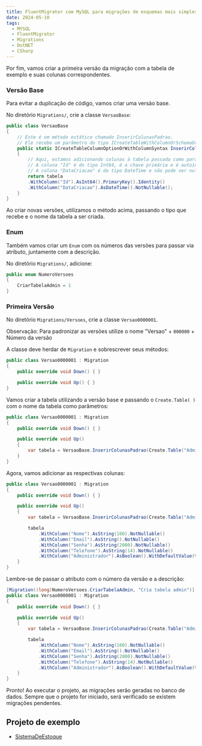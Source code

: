 ```yaml
---
title: FluentMigrator com MySQL para migrações de esquemas mais simples Pt.3
date: 2024-05-10
tags:
  - MYSQL
  - FluentMigrator
  - Migrations
  - DotNET
  - CSharp
---
```

Por fim, vamos criar a primeira versão da migração com a tabela de exemplo e suas colunas correspondentes.

### Versão Base

Para evitar a duplicação de código, vamos criar uma versão base.

No diretório `Migrations/`, crie a classe `VersaoBase`:

```csharp
public class VersaoBase
{
    // Este é um método estático chamado InserirColunasPadrao. 
    // Ele recebe um parâmetro do tipo ICreateTableWithColumnOrSchemaOrDescriptionSyntax chamado 'tabela'.
    public static ICreateTableColumnOptionOrWithColumnSyntax InserirColunasPadrao(ICreateTableWithColumnOrSchemaOrDescriptionSyntax tabela)
    {
        // Aqui, estamos adicionando colunas à tabela passada como parâmetro.
        // A coluna "Id" é do tipo Int64, é a chave primária e é autoincrementada.
        // A coluna "DataCriacao" é do tipo DateTime e não pode ser nula.
        return tabela
        .WithColumn("Id").AsInt64().PrimaryKey().Identity()
        .WithColumn("DataCriacao").AsDateTime().NotNullable();
    }
}
```

Ao criar novas versões, utilizamos o método acima, passando o tipo que recebe e o nome da tabela a ser criada.

### Enum

Também vamos criar um `Enum` com os números das versões para passar via atributo, juntamente com a descrição.

No diretório `Migrations/`, adicione:

```csharp
public enum NumeroVersoes
{
    CriarTabelaAdmin = 1
}
```

### Primeira Versão

No diretório `Migrations/Versoes`, crie a classe `Versao0000001`.

Observação: Para padronizar as versões utilize o nome "Versao" + `000000` + Número da versão

A classe deve herdar de `Migration` e sobrescrever seus métodos:

```csharp
public class Versao0000001 : Migration
{
    public override void Down() { }

    public override void Up() { }
}
```

Vamos criar a tabela utilizando a versão base e passando o  `Create.Table( )`  com o nome da tabela como parâmetros:

```csharp
public class Versao0000001 : Migration
{
    public override void Down() { }

    public override void Up()
    {
        var tabela = VersaoBase.InserirColunasPadrao(Create.Table("Admins"));
    }
}
```

Agora, vamos adicionar as respectivas colunas:

```csharp
public class Versao0000001 : Migration
{
    public override void Down() { }

    public override void Up()
    {
        var tabela = VersaoBase.InserirColunasPadrao(Create.Table("Admins"));

        tabela
            .WithColumn("Nome").AsString(100).NotNullable()
            .WithColumn("Email").AsString().NotNullable()
            .WithColumn("Senha").AsString(2000).NotNullable()
            .WithColumn("Telefone").AsString(14).NotNullable()
            .WithColumn("Administrador").AsBoolean().WithDefaultValue(true).NotNullable();
    }
}
```

Lembre-se de passar o atributo com o número da versão e a descrição:

```csharp
[Migration((long)NumeroVersoes.CriarTabelaAdmin, "Cria tabela admin")]
public class Versao0000001 : Migration
{
    public override void Down() { }

    public override void Up()
    {
        var tabela = VersaoBase.InserirColunasPadrao(Create.Table("Admins"));

        tabela
            .WithColumn("Nome").AsString(100).NotNullable()
            .WithColumn("Email").AsString().NotNullable()
            .WithColumn("Senha").AsString(2000).NotNullable()
            .WithColumn("Telefone").AsString(14).NotNullable()
            .WithColumn("Administrador").AsBoolean().WithDefaultValue(true).NotNullable();
    }
}
```

Pronto! Ao executar o projeto, as migrações serão geradas no banco de dados. Sempre que o projeto for iniciado, será verificado se existem migrações pendentes.

## Projeto de exemplo

- [SistemaDeEstoque](https://github.com/Mmarcelinho/sistema_de_estoque)

